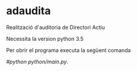 # adaudita
Realització d'auditoria de Directori Actiu

Necessita la version python 3.5

Per obrir el programa executa la següent comanda

 *#python python/main.py*.
